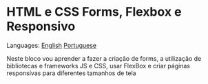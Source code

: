 # HTML e CSS Forms, Flexbox e Responsivo

Languages: [English](https://github.com/mayusatori/trybe-exercises/blob/main/exercises/B6/README.en.md#html-and-css-forms-flexbox-and-responsive) [Portuguese](https://github.com/mayusatori/trybe-exercises/tree/main/exercises/B6#html-e-css-forms-flexbox-e-responsivo)

Neste bloco vou aprender a fazer a criação de forms, a utilização de bibliotecas e frameworks JS e CSS, usar FlexBox e criar páginas responsívas para diferentes tamanhos de tela 
